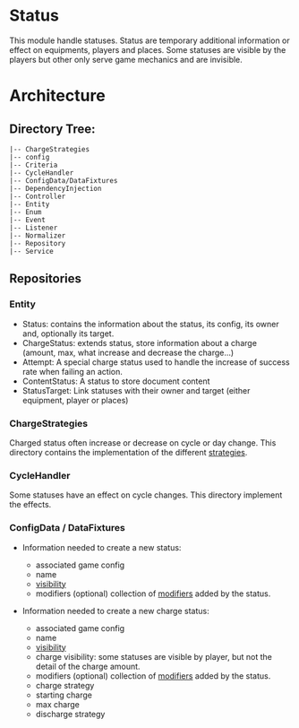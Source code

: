 # Status
This module handle statuses.
Status are temporary additional information or effect on equipments, players and places.
Some statuses are visible by the players but other only serve game mechanics and are invisible.

# Architecture 

## Directory Tree:
    |-- ChargeStrategies
    |-- config
    |-- Criteria
    |-- CycleHandler
    |-- ConfigData/DataFixtures
    |-- DependencyInjection
    |-- Controller
    |-- Entity
    |-- Enum
    |-- Event
    |-- Listener
    |-- Normalizer
    |-- Repository
    |-- Service

## Repositories
### Entity
- Status: contains the information about the status, its config, its owner and, optionally its target.
- ChargeStatus: extends status, store information about a charge (amount, max, what increase and decrease the charge...)
- Attempt: A special charge status used to handle the increase of success rate when failing an action.
- ContentStatus: A status to store document content
- StatusTarget: Link statuses with their owner and target (either equipment, player or places)

### ChargeStrategies
Charged status often increase or decrease on cycle or day change.
This directory contains the implementation of the different [strategies](./Enum/ChargeStrategyTypeEnum.php).

### CycleHandler
Some statuses have an effect on cycle changes. This directory implement the effects.

### ConfigData / DataFixtures
- Information needed to create a new status:
  - associated game config
  - name
  - [visibility](../Game/Enum/VisibilityEnum.php)
  - modifiers (optional) collection of [modifiers](../Modifier/README.md) added by the status.

- Information needed to create a new charge status:
  - associated game config
  - name
  - [visibility](../Game/Enum/VisibilityEnum.php)
  - charge visibility: some statuses are visible by player, but not the detail of the charge amount.
  - modifiers (optional) collection of [modifiers](../Modifier/README.md) added by the status.
  - charge strategy
  - starting charge
  - max charge
  - discharge strategy


